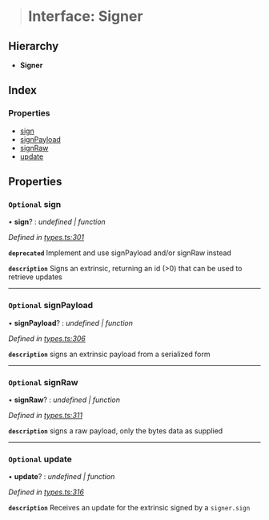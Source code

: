 > # Interface: Signer

## Hierarchy

* **Signer**

## Index

### Properties

* [sign](_types_.signer.md#optional-sign)
* [signPayload](_types_.signer.md#optional-signpayload)
* [signRaw](_types_.signer.md#optional-signraw)
* [update](_types_.signer.md#optional-update)

## Properties

### `Optional` sign

• **sign**? : *undefined | function*

*Defined in [types.ts:301](https://github.com/polkadot-js/api/blob/c7c76f6/packages/api/src/types.ts#L301)*

**`deprecated`** Implement and use signPayload and/or signRaw instead

**`description`** Signs an extrinsic, returning an id (>0) that can be used to retrieve updates

___

### `Optional` signPayload

• **signPayload**? : *undefined | function*

*Defined in [types.ts:306](https://github.com/polkadot-js/api/blob/c7c76f6/packages/api/src/types.ts#L306)*

**`description`** signs an extrinsic payload from a serialized form

___

### `Optional` signRaw

• **signRaw**? : *undefined | function*

*Defined in [types.ts:311](https://github.com/polkadot-js/api/blob/c7c76f6/packages/api/src/types.ts#L311)*

**`description`** signs a raw payload, only the bytes data as supplied

___

### `Optional` update

• **update**? : *undefined | function*

*Defined in [types.ts:316](https://github.com/polkadot-js/api/blob/c7c76f6/packages/api/src/types.ts#L316)*

**`description`** Receives an update for the extrinsic signed by a `signer.sign`